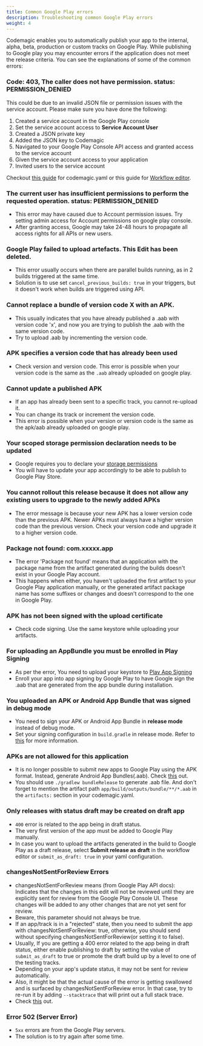 ```yaml
---
title: Common Google Play errors
description: Troubleshooting common Google Play errors
weight: 4
---
```


Codemagic enables you to automatically publish your app to the internal, alpha, beta, production or custom tracks on Google Play. While publishing to Google play you may encounter errors if the application does not meet the release criteria. You can see the explanations of some of the common errors:

### Code: 403, The caller does not have permission. status: PERMISSION_DENIED
This could be due to an invalid JSON file or permission issues with the service account. Please make sure you have done the following:
   1. Created a service account in the Google Play console
   2. Set the service account access to **Service Account User**
   3. Created a JSON private key
   4. Added the JSON key to Codemagic
   5. Navigated to your Google Play Console API access and granted access to the service account
   6. Given the service account access to your application
   7. Invited users to the service account
   
   Checkout [this guide](../knowledge-base/google-services-authentication/#google-play) for codemagic.yaml or this guide for [Workflow editor](../flutter-publishing/publishing-to-google-play.md).

### The current user has insufficient permissions to perform the requested operation. status: PERMISSION_DENIED
   - This error may have caused due to Account permission issues. Try setting admin access for Account permissions on google play console. 
   - After granting access, Google may take 24-48 hours to propagate all access rights for all APIs or new users.

### Google Play failed to upload artefacts. This Edit has been deleted.
   - This error usually occurs when there are parallel builds running, as in 2 builds triggered at the same time. 
   - Solution is to use set `cancel_previous_builds: true` in your triggers, but it doesn't work when builds are triggered using API.

### Cannot replace a bundle of version code X with an APK.
   - This usually indicates that you have already published a .aab with version code 'x', and now you are trying to publish the .aab with the same version code.
   - Try to upload .aab by incrementing the version code.

### APK specifies a version code that has already been used
   - Check version and version code. This error is possible when your version code is the same as the `.aab` already uploaded on google play.

### Cannot update a published APK
   - If an app has already been sent to a specific track, you cannot re-upload it. 
   - You can change its track or increment the version code.
   - This error is possible when your version or version code is the same as the apk/aab already uploaded on google play.

### Your scoped storage permission declaration needs to be updated
   - Google requires you to declare your [storage permissions](https://developer.android.com/about/versions/11/privacy/storage)
   - You will have to update your app accordingly to be able to publish to Google Play Store.

### You cannot rollout this release because it does not allow any existing users to upgrade to the newly added APKs
   - The error message is because your new APK has a lower version code than the previous APK. Newer APKs must always have a higher version code than the previous version. Check your version code and upgrade it to a higher version code.

### Package not found: com.xxxxx.app
   - The error 'Package not found' means that an application with the package name from the artifact generated during the builds doesn't exist in your Google Play account.
   - This happens when either, you haven't uploaded the first artifact to your Google Play application manually, or the generated artifact package name has some suffixes or changes and doesn't correspond to the one in Google Play.

### APK has not been signed with the upload certificate
  - Check code signing. Use the same keystore while uploading your artifacts.

### For uploading an AppBundle you must be enrolled in Play Signing
  - As per the error, You need to upload your keystore to [Play App Signing](https://support.google.com/googleplay/android-developer/answer/9842756?visit_id=637769761748201384-2647523405&rd=1)
  - Enroll your app into app signing by Google Play to have Google sign the .aab that are generated from the app bundle during installation.

### You uploaded an APK or Android App Bundle that was signed in debug mode
  - You need to sign your APK or Android App Bundle in **release mode** instead of debug mode.
  - Set your signing configuration in `build.gradle` in release mode. Refer to [this](../code-signing/android-code-signing/#option-2-configure-signing-using-environment-variables) for more information.

### APKs are not allowed for this application
   - It is no longer possible to submit new apps to Google Play using the APK format. Instead, generate Android App Bundles(.aab). Check [this](https://android-developers.googleblog.com/2021/06/the-future-of-android-app-bundles-is.html) out.
   - You should use `./gradlew bundleRelease` to generate .aab file. And don't forget to mention the artifact path `app/build/outputs/bundle/**/*.aab` in the `artifacts:` section in your codemagic.yaml.

### Only releases with status draft may be created on draft app
   - `400` error is related to the app being in draft status.
   - The very first version of the app must be added to Google Play manually. 
   - In case you want to upload the artifacts generated in the build to Google Play as a draft release, select **Submit release as draft** in the workflow editor or `submit_as_draft: true` in your yaml configuration.

### changesNotSentForReview Errors
  - changesNotSentForReview means (from Google Play API docs): Indicates that the changes in this edit will not be reviewed until they are explicitly sent for review from the Google Play Console UI. These changes will be added to any other changes that are not yet sent for review.
  - Beware, this parameter should not always be true.
  - If an app/track is in a "rejected" state, then you need to submit the app with changesNotSentForReview: true, otherwise, you should send without specifying changesNotSentForReview(or setting it to false). 
  - Usually, If you are getting a 400 error related to the app being in draft status, either enable publishing to draft by setting the value of `submit_as_draft` to true or promote the draft build up by a level to one of the testing tracks.
  - Depending on your app's update status, it may not be sent for review automatically. 
  - Also, it might be that the actual cause of the error is getting swallowed and is surfaced by changesNotSentForReview error. In that case, try to re-run it by adding `--stacktrace` that will print out a full stack trace.
  - Check [this](https://docs.codemagic.io/yaml-publishing/google-play/) out.

### Error 502 (Server Error)
  - `5xx` errors are from the Google Play servers. 
  - The solution is to try again after some time.

